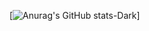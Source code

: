 [![Anurag's GitHub stats-Dark](https://github-readme-stats.vercel.app/api?username=Cristopher8049&show_icons=true&theme=dark#gh-dark-mode-only)]
